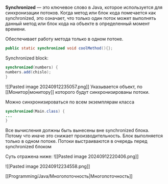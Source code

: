 **Synchronized** — это ключевое слово в Java, которое используется для синхронизации потоков. Когда метод или блок кода помечается как synchronized, это означает, что только один поток может выполнять данный метод или блок кода на объекте в определенный момент времени.

Обеспечивает работу метода только в одном потоке.
```java
public static synchronized void coolMethod(){};
```

Synchronized block:
```java
synchronized(numbers) {
numbers.add(chislo);
}
```
![[Pasted image 20240912235057.png]]
Указывается объект, по [[Монитор|монитору]] которого будут синхронизированы потоки.

Можно синхронизироваться по всем экземплярам класса
```java
synchronized(Main.class) {
...
}
```

Все вычисления должны быть вынесены вне synchronized блока. Потому что иначе это снижает производительность. Блок выполняется только в одном потоке. Потоки выстраиваются в очередь перед synchronized блоком

Суть отражена ниже:
![[Pasted image 20240912220406.png]]

![[Pasted image 20240912234558.png]]

[[Programming/Java/Многопоточность|Многопоточность]]
